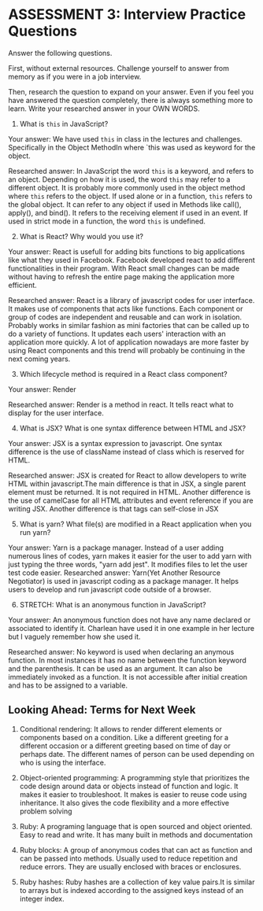 # ASSESSMENT 3: Interview Practice Questions

Answer the following questions.

First, without external resources. Challenge yourself to answer from memory as if you were in a job interview.

Then, research the question to expand on your answer. Even if you feel you have answered the question completely, there is always something more to learn. Write your researched answer in your OWN WORDS.


1. What is `this` in JavaScript?

  Your answer: We have used `this` in class in the lectures and challenges. Specifically in the Object MethodIn where `this was used as keyword for the object.

  Researched answer: In JavaScript the word `this` is a keyword, and refers to an object.
  Depending on how it is used, the word `this` may refer to a different object. It is probably more commonly used in the object method where `this` refers to the object. If used alone or in a function, `this` refers to the global object. It can refer to any object if used in Methods like call(), apply(), and bind(). It refers to the receiving element if used in an event.   If used in strict mode in a function, the word `this` is undefined.



2. What is React? Why would you use it?

  Your answer: React is usefull for adding bits functions to big applications like what they used in Facebook. Facebook developed react to add different functionalities in their program. With React small changes can be made without having to refresh the entire page making the application more efficient.

  Researched answer: 
  React is a library of javascript codes for user interface. It makes use of components that acts like functions. Each component or group of codes are independent and reusable and can work in isolation. Probably works in similar fashion as mini factories that can be called up to do a variety of functions. It updates each users' interaction with an application more quickly. A lot of application nowadays are more faster by using React components and this trend will probably be continuing in the next coming years.


3. Which lifecycle method is required in a React class component?

  Your answer: Render

  Researched answer: Render is a method in react. It tells react what to display
for the user interface.


4. What is JSX? What is one syntax difference between HTML and JSX?

  Your answer: JSX is a syntax expression to javascript. One syntax difference is the use of className instead of class which is reserved for HTML.

  Researched answer:
  JSX is created for React to allow developers to write HTML within javascript.The main difference is that in JSX, a single parent element must be returned. It is not required in HTML. Another difference is the use of camelCase for all HTML attributes and event reference if you are writing JSX. Another difference is that tags can self-close in JSX



5. What is yarn? What file(s) are modified in a React application when you run yarn?

  Your answer: Yarn is a package manager. Instead of a user adding numerous lines of codes, yarn makes it easier for the user to add yarn with just typing the three words, "yarn add jest". It modifies files to let the user test code easier.
  Researched answer:
  Yarn(Yet Another Resource Negotiator) is used in javascript coding as a package manager. It helps users to develop and run javascript code outside of a browser.


6. STRETCH: What is an anonymous function in JavaScript?

  Your answer: An anonymous function does not have any name declared or associated to identify it. Charlean have used it in one example in her lecture but I vaguely remember how she used it.

  Researched answer: No keyword is used when declaring an anymous function. In most instances it has no name between the function keyword and the parenthesis. It can be used as an argument. It can also be immediately invoked as a function. It is not accessible after initial creation and has to be assigned to a variable.


## Looking Ahead: Terms for Next Week

1. Conditional rendering: It allows to render different elements or components based on a condition. Like a different greeting for a different occasion or a different greeting based on time of day or perhaps date. The different names of person can be used depending on who is using the interface.

2. Object-oriented programming: A programming style that prioritizes the code design around data or objects instead of function and logic. It makes it easier to troubleshoot. It makes is easier to reuse code using inheritance. It also gives the code flexibility and a more effective problem solving

3. Ruby: A programing language that is open sourced and object oriented. Easy to read and write. It has many built in methods and documentation

4. Ruby blocks: A group of anonymous codes that can act as function and can be passed into methods. Usually used to reduce repetition and reduce errors. They are usually enclosed with braces or enclosures.

5. Ruby hashes: Ruby hashes are a collection of key value pairs.It is similar to arrays but is indexed according to the assigned keys instead of an integer index.
